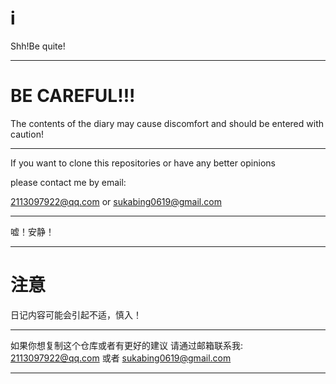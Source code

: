 # i

Shh!Be quite!

---

# BE CAREFUL!!!

The contents of the diary may cause discomfort and should be entered with caution!

---

If you want to clone this repositories or have any better opinions

please contact me by email:

2113097922@qq.com 
or
sukabing0619@gmail.com

---

嘘！安静！

---

# 注意

日记内容可能会引起不适，慎入！

---

如果你想复制这个仓库或者有更好的建议
请通过邮箱联系我:
2113097922@qq.com
或者
sukabing0619@gmail.com

---

